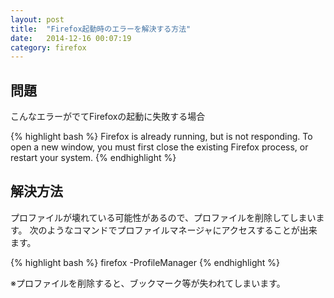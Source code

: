 ```yaml
---
layout: post
title:  "Firefox起動時のエラーを解決する方法"
date:   2014-12-16 00:07:19
category: firefox
---
```


## 問題

こんなエラーがでてFirefoxの起動に失敗する場合

{% highlight bash %}
Firefox is already running, but is not responding. To open a new window, you must first close the existing Firefox process, or restart your system.
{% endhighlight %}

## 解決方法

プロファイルが壊れている可能性があるので、プロファイルを削除してしまいます。
次のようなコマンドでプロファイルマネージャにアクセスすることが出来ます。

{% highlight bash %}
firefox -ProfileManager
{% endhighlight %}

※プロファイルを削除すると、ブックマーク等が失われてしまいます。
